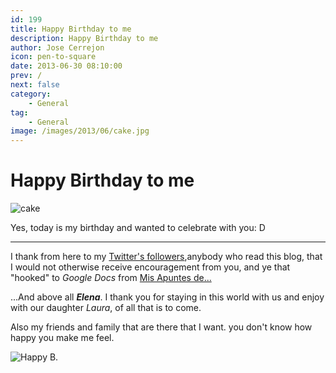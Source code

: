 ```yaml
---
id: 199
title: Happy Birthday to me
description: Happy Birthday to me
author: Jose Cerrejon
icon: pen-to-square
date: 2013-06-30 08:10:00
prev: /
next: false
category:
    - General
tag:
    - General
image: /images/2013/06/cake.jpg
---
```


# Happy Birthday to me

![cake](/images/2013/06/cake.jpg)

Yes, today is my birthday and wanted to celebrate with you: D

---

I thank from here to my [Twitter's followers](https://twitter.com/ulysess10),anybody who read this blog, that I would not otherwise receive encouragement from you, and ye that "hooked" to _Google Docs_ from [Mis Apuntes de...](https://goo.gl/Iwhbq)

...And above all **_Elena_**. I thank you for staying in this world with us and enjoy with our daughter _Laura_, of all that is to come.

Also my friends and family that are there that I want. you don't know how happy you make me feel.

![Happy B.](/images/2013/06/cumple.jpg "Happy B.")
